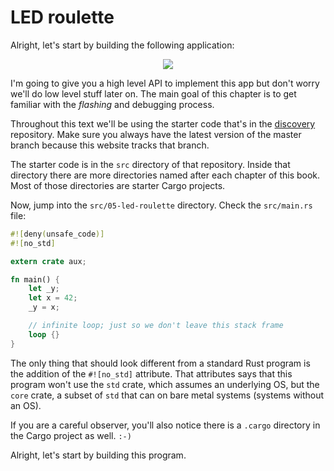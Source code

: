 # LED roulette

Alright, let's start by building the following application:

<p align="center">
<img src="https://i.imgur.com/0k1r2Lc.gif">
</p>

I'm going to give you a high level API to implement this app but don't worry we'll do low level
stuff later on. The main goal of this chapter is to get familiar with the *flashing* and debugging
process.

Throughout this text we'll be using the starter code that's in the [discovery] repository. Make sure
you always have the latest version of the master branch because this website tracks that branch.

The starter code is in the `src` directory of that repository. Inside that directory there are more
directories named after each chapter of this book. Most of those directories are starter Cargo projects.

[discovery]: https://github.com/japaric/discovery

Now, jump into the `src/05-led-roulette` directory. Check the `src/main.rs`
file:

``` rust
#![deny(unsafe_code)]
#![no_std]

extern crate aux;

fn main() {
    let _y;
    let x = 42;
    _y = x;

    // infinite loop; just so we don't leave this stack frame
    loop {}
}
```

The only thing that should look different from a standard Rust program is the addition of the
`#![no_std]` attribute. That attributes says that this program won't use the `std` crate, which
assumes an underlying OS, but the `core` crate, a subset of `std` that can on bare metal systems
(systems without an OS).

If you are a careful observer, you'll also notice there is a `.cargo` directory in the Cargo project
as well. `:-)`

Alright, let's start by building this program.
